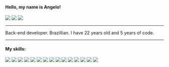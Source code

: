 #### Hello, my name is Angelo!
[<img src="https://img.shields.io/badge/Instagram-E4405F?style=flat-square&logo=instagram&logoColor=white" />](https://instagram.com/angelosoaresz) [<img src="https://img.shields.io/badge/Twitter-%231DA1F2.svg?&style=flat-square&logo=twitter&logoColor=white" />](https://twitter.com/Th3Ang3lo) [<img src="https://img.shields.io/badge/LinkedIn-%230077B5.svg?&style=flat-square&logo=LinkedIn&logoColor=white" />](https://www.linkedin.com/in/angelo-soares-31897517b)

---

Back-end developer. Brazillian. I have 22 years old and 5 years of code.

---

#### My skills:
<img src="https://img.shields.io/badge/JavaScript-323330?style=flat-square&logo=javascript&logoColor=F7DF1E"> <img src="https://img.shields.io/badge/Node.js-43853D?style=flat-square&logo=node.js&logoColor=white"> <img src="https://img.shields.io/badge/TypeScript-007ACC?style=flat-square&logo=typescript&logoColor=white"> <img src="https://img.shields.io/badge/Express JS-404D59?style=flat-square&logo=express"> <img src="https://img.shields.io/badge/Jest-98737E?style=flat-square&logo=jest&logoColor=99424F"> <img src="https://img.shields.io/badge/PHP-777BB4?style=flat-square&logo=php&logoColor=white"> <img src="https://img.shields.io/badge/Laravel-FF2D20?style=flat-square&logo=laravel&logoColor=white"> <img src="https://img.shields.io/badge/Amazon_AWS-232F3E?style=flat-square&logo=amazon-aws&logoColor=white"> <img src="https://img.shields.io/badge/Git-777777?style=flat-square&logo=git&logoColor=F05033"> <img src="https://img.shields.io/badge/Apache%20Kafka-ffffff?style=flat-square&logo=apachekafka&logoColor=black"> <img src="https://img.shields.io/badge/Docker-2496ED?style=flat-square&logo=docker&logoColor=white"> <img src="https://img.shields.io/badge/Python-14354C?style=flat-square&logo=python&logoColor=white"> <img src="https://img.shields.io/badge/MySQL-00618A?style=flat-square&logo=mysql&logoColor=white"> <img src="https://img.shields.io/badge/PostgreSQL-316192?style=flat-square&logo=postgresql&logoColor=white"> <img src="https://img.shields.io/badge/MongoDB-4EA94B?style=flat-square&logo=mongodb&logoColor=white">
